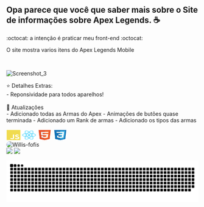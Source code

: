 ## Opa parece que você que saber mais sobre o Site de informações sobre Apex Legends. ☕
<div align="start">
  :octocat: a intenção é praticar meu front-end :octocat:
  
  O site mostra varios itens do Apex Legends Mobile
</div>
</br>
<div>
  
  ![Screenshot_3](https://user-images.githubusercontent.com/93554726/170710424-96793798-4d1e-4901-9f93-395222e22540.png)

  
</div>
<div align="start">
  ⭐ Detalhes Extras: </br>
   - Reponsividade para todos aparelhos!
</div></br>

<div align="start">
  📰 Atualizações </br>
  - Adicionado todas as Armas do Apex
  - Animações de butões quase terminada
  - Adicionado um Rank de armas
  - Adicionado os tipos das armas
</div>
  
<div style="display: inline_block"><br>
  <img align="start" alt="Willis-Js" height="27" width="37" src="https://raw.githubusercontent.com/devicons/devicon/master/icons/javascript/javascript-plain.svg">
  <img align="start" alt="Willis-React" height="27" width="37" src="https://raw.githubusercontent.com/devicons/devicon/master/icons/react/react-original.svg">
  <img align="start" alt="Willis-HTML" height="27" width="37" src="https://raw.githubusercontent.com/devicons/devicon/master/icons/html5/html5-original.svg">
  <img align="start" alt="Willis-CSS" height="27" width="37" src="https://raw.githubusercontent.com/devicons/devicon/master/icons/css3/css3-original.svg">
</div>

  <img align="start" alt="Willis-fofis" height="150" style="border-radius:50px;" src="https://cdn.discordapp.com/attachments/935199814809964596/954391541122756648/Samuel_Willis_Santos.gif?width=676&height=676">
 
<div> 
  <a href = "mailto:willisdev5@gmail.com"><img src="https://img.shields.io/badge/-Gmail-%23333?style=for-the-badge&logo=gmail&logoColor=white" target="_blank"></a>
  <a href="https://www.linkedin.com/in/samuel-willis123/" target="_blank"><img src="https://img.shields.io/badge/-LinkedIn-%230077B5?style=for-the-badge&logo=linkedin&logoColor=white" target="_blank"></a> 
 
  ![Snake animation](https://github.com/WillisSz/WillisSz/blob/output/github-contribution-grid-snake.svg)
 
</div>
